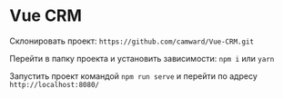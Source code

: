 # Vue CRM

Склонировать проект: `https://github.com/camward/Vue-CRM.git`

Перейти в папку проекта и установить зависимости: `npm i` или `yarn`

Запустить проект командой `npm run serve` и перейти по адресу `http://localhost:8080/`